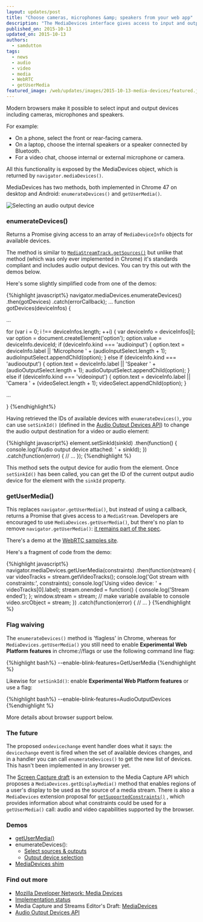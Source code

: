 ```yaml
---
layout: updates/post
title: "Choose cameras, microphones &amp; speakers from your web app"
description: "The MediaDevices interface gives access to input and output devices available to the browser including cameras, microphones and speakers."
published_on: 2015-10-13
updated_on: 2015-10-13
authors:
  - samdutton
tags:
  - news
  - audio
  - video
  - media
  - WebRTC
  - getUserMedia
featured_image: /web/updates/images/2015-10-13-media-devices/featured.jpg
---
```


<p class="intro">
Modern browsers make it possible to select input and output devices including cameras, microphones and speakers. </p>

For example:

* On a phone, select the front or rear-facing camera.
* On a laptop, choose the internal speakers or a speaker connected by Bluetooth.
* For a video chat, choose internal or external microphone or camera.

All this functionality is exposed by the  MediaDevices object, which is returned
by `navigator.mediaDevices()`.

MediaDevices has two methods, both implemented in Chrome 47 on desktop and
Android: `enumerateDevices()` and `getUserMedia()`.

<img src="/web/updates/images/2015-10-13-media-devices/select-audio-output.jpg" alt="Selecting an audio output device" />

### enumerateDevices()

Returns a Promise giving access to an array of `MediaDeviceInfo` objects for
available devices.

The method is similar to
[`MediaStreamTrack.getSources()`](http://simpl.info/sources) but unlike that
method (which was only ever implemented in Chrome) it's standards compliant and
includes audio output devices. You can try this out with the demos below.

Here's some slightly simplified code from one of the demos:

{%highlight javascript%}
navigator.mediaDevices.enumerateDevices()
  .then(gotDevices)
  .catch(errorCallback);
...
function gotDevices(deviceInfos) {

  ...

  for (var i = 0; i !== deviceInfos.length; ++i) {
    var deviceInfo = deviceInfos[i];
    var option = document.createElement('option');
    option.value = deviceInfo.deviceId;
    if (deviceInfo.kind === 'audioinput') {
      option.text = deviceInfo.label ||
        'Microphone ' + (audioInputSelect.length + 1);
      audioInputSelect.appendChild(option);
    } else if (deviceInfo.kind === 'audiooutput') {
      option.text = deviceInfo.label || 'Speaker ' +
        (audioOutputSelect.length + 1);
      audioOutputSelect.appendChild(option);
    } else if (deviceInfo.kind === 'videoinput') {
      option.text = deviceInfo.label || 'Camera ' +
        (videoSelect.length + 1);
      videoSelect.appendChild(option);
    }

  ...

}
{%endhighlight%}

Having retrieved the IDs of available devices with `enumerateDevices()`, you can use `setSinkId()` (defined in the [Audio Output Devices API](http://www.w3.org/TR/audio-output/#setsinkid)) to change the audio output destination for a video or audio element:

{%highlight javascript%}
element.setSinkId(sinkId)
  .then(function() {
    console.log('Audio output device attached: ' + sinkId);
  })
  .catch(function(error) {
    // ...
  });
{%endhighlight %}

This method sets the output device for audio from the element. Once `setSinkId()` has been called, you can get the ID of the current output audio device for the element with the `sinkId` property.

### getUserMedia()

This replaces `navigator.getUserMedia()`, but instead of using a callback, returns
a Promise that gives access to a `MediaStream`. Developers are encouraged to use
`MediaDevices.getUserMedia()`, but there's no plan to remove
`navigator.getUserMedia()`: [it remains part of the
spec](https://w3c.github.io/mediacapture-main/getusermedia.html#local-content).

There's a demo at the [WebRTC samples
site](https://webrtc.github.io/samples/src/content/getusermedia/gum).

Here's a fragment of code from the demo:

{%highlight javascript%}
navigator.mediaDevices.getUserMedia(constraints)
  .then(function(stream) {
    var videoTracks = stream.getVideoTracks();
    console.log('Got stream with constraints:', constraints);
    console.log('Using video device: ' + videoTracks[0].label);
    stream.onended = function() {
      console.log('Stream ended');
    };
    window.stream = stream; // make variable available to console
    video.srcObject = stream;
  })
  .catch(function(error) {
    // ...
  }
{%endhighlight %}

### Flag waiving

The `enumerateDevices()` method is 'flagless' in Chrome, whereas for
`MediaDevices.getUserMedia()` you still need to enable **Experimental Web
Platform features** in chrome://flags or use the following command line flag:

{%highlight bash%}
--enable-blink-features=GetUserMedia
{%endhighlight %}

Likewise for `setSinkId()`: enable **Experimental Web Platform features** or use a flag:

{%highlight bash%}
--enable-blink-features=AudioOutputDevices
{%endhighlight %}

More details about browser support below.

### The future

The proposed `ondevicechange` event handler does what it says: the `devicechange` event is fired when the set of
available devices changes, and in a handler you can call `enumerateDevices()` to
get the new list of devices. This hasn't been implemented in any browser
yet.

The [Screen Capture
draft](http://w3c.github.io/mediacapture-screen-share/#example) is an extension
to the Media Capture API which proposes a `MediaDevices.getDisplayMedia()` method
that enables regions of a user's display to be used as the source of a media
stream. There is also a `MediaDevices` extension proposal for
[`getSupportedConstraints()`](http://w3c.github.io/mediacapture-main/#mediadevices-interface-extensions)
, which provides information about what constraints could be used for a
`getUserMedia()` call: audio and video capabilities supported by the browser.

### Demos

* [getUserMedia()](https://webrtc.github.io/samples/src/content/getusermedia/gum/)
* enumerateDevices():
    * [Select sources &amp; outputs](https://webrtc.github.io/samples/src/content/devices/input-output/)
    * [Output device
      selection](https://webrtc.github.io/samples/src/content/devices/multi/)
* [MediaDevices shim](https://webrtc.github.io/samples/src/js/adapter.js)

### Find out more

* [Mozilla Developer Network: Media
  Devices](https://developer.mozilla.org/en-US/docs/Web/API/MediaDevices)
* [Implementation
  status](https://www.chromestatus.com/features/4906859072847872)
* Media Capture and Streams Editor's Draft:
  [MediaDevices](http://w3c.github.io/mediacapture-main/#mediadevices)
* [Audio Output Devices API](http://www.w3.org/TR/audio-output)



